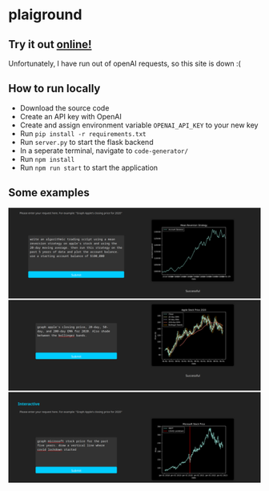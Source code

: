 # plaiground

## Try it out [online!](https://jew256.github.io/plaiground/)
Unfortunately, I have run out of openAI requests, so this site is down :(

## How to run locally
- Download the source code
- Create an API key with OpenAI
- Create and assign environment variable `OPENAI_API_KEY` to your new key
- Run `pip install -r requirements.txt`
- Run `server.py` to start the flask backend
- In a seperate terminal, navigate to `code-generator/`
- Run `npm install`
- Run `npm run start` to start the application

## Some examples
![algo](readme_images/algo.png)
![bands](readme_images/bands.png)
![covid](readme_images/covid.png)
